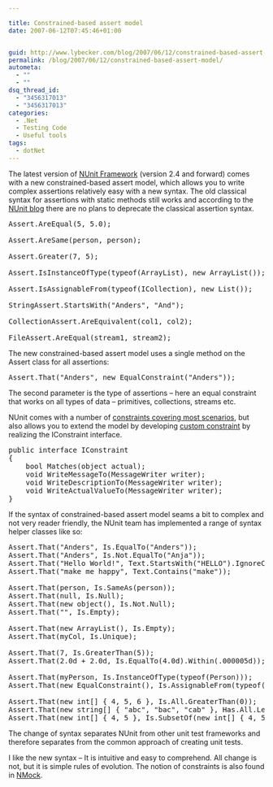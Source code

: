 ```yaml
---

title: Constrained-based assert model
date: 2007-06-12T07:45:46+01:00


guid: http://www.lybecker.com/blog/2007/06/12/constrained-based-assert-model/
permalink: /blog/2007/06/12/constrained-based-assert-model/
autometa:
  - ""
  - ""
dsq_thread_id:
  - "3456317013"
  - "3456317013"
categories:
  - .Net
  - Testing Code
  - Useful tools
tags:
  - dotNet
---
```

The latest version of [NUnit Framework](http://nunit.org/) (version 2.4 and forward) comes with a new constrained-based assert model, which allows you to write complex assertions relatively easy with a new syntax. The old classical syntax for assertions with static methods still works and according to the [NUnit blog](http://nunit.com/blogs/) there are no plans to deprecate the classical assertion syntax.

<pre class="brush: csharp; title: ; notranslate" title="">Assert.AreEqual(5, 5.0);

Assert.AreSame(person, person);

Assert.Greater(7, 5);

Assert.IsInstanceOfType(typeof(ArrayList), new ArrayList());

Assert.IsAssignableFrom(typeof(ICollection), new List());

StringAssert.StartsWith("Anders", "And");

CollectionAssert.AreEquivalent(col1, col2);

FileAssert.AreEqual(stream1, stream2);
</pre>

The new constrained-based assert model uses a single method on the Assert class for all assertions:

<pre class="brush: csharp; title: ; notranslate" title="">Assert.That("Anders", new EqualConstraint("Anders"));
</pre>

The second parameter is the type of assertions – here an equal constraint that works on all types of data &#8211; primitives, collections, streams etc.

NUnit comes with a number of [constraints covering most scenarios](http://nunit.com/index.php?p=constraintModel&r=2.4.1), but also allows you to extend the model by developing [custom constraint](http://nunit.com/index.php?p=customConstraints&r=2.4.1) by realizing the IConstraint interface.

<pre class="brush: csharp; title: ; notranslate" title="">public interface IConstraint
{
    bool Matches(object actual);
    void WriteMessageTo(MessageWriter writer);
    void WriteDescriptionTo(MessageWriter writer);
    void WriteActualValueTo(MessageWriter writer);
}
</pre>

If the syntax of constrained-based assert model seams a bit to complex and not very reader friendly, the NUnit team has implemented a range of syntax helper classes like so:

<pre class="brush: csharp; title: ; notranslate" title="">Assert.That("Anders", Is.EqualTo("Anders"));
Assert.That("Anders", Is.Not.EqualTo("Anja"));
Assert.That("Hello World!", Text.StartsWith("HELLO").IgnoreCase);
Assert.That("make me happy", Text.Contains("make"));

Assert.That(person, Is.SameAs(person));
Assert.That(null, Is.Null);
Assert.That(new object(), Is.Not.Null);
Assert.That("", Is.Empty);

Assert.That(new ArrayList(), Is.Empty);
Assert.That(myCol, Is.Unique);

Assert.That(7, Is.GreaterThan(5));
Assert.That(2.0d + 2.0d, Is.EqualTo(4.0d).Within(.000005d));

Assert.That(myPerson, Is.InstanceOfType(typeof(Person)));
Assert.That(new EqualConstraint(), Is.AssignableFrom(typeof(IConstraint)));

Assert.That(new int[] { 4, 5, 6 }, Is.All.GreaterThan(0));
Assert.That(new string[] { "abc", "bac", "cab" }, Has.All.Length(3));
Assert.That(new int[] { 4, 5 }, Is.SubsetOf(new int[] { 4, 5, 6 }));
</pre>

The change of syntax separates NUnit from other unit test frameworks and therefore separates from the common approach of creating unit tests.

I like the new syntax &#8211; It is intuitive and easy to comprehend. All change is not, but it is simple rules of evolution. The notion of constraints is also found in [NMock](http://nmock.org/).

